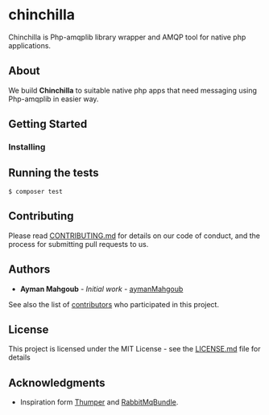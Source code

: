 # chinchilla

Chinchilla is Php-amqplib library wrapper and AMQP tool for native php applications.

## About

We build **Chinchilla** to suitable native php apps that need messaging using Php-amqplib in easier way.

## Getting Started


### Installing

## Running the tests

`$ composer test`

## Contributing

Please read [CONTRIBUTING.md](https://gist.github.com/PurpleBooth/b24679402957c63ec426) for details on our code of conduct, and the process for submitting pull requests to us.

## Authors

* **Ayman Mahgoub** - *Initial work* - [aymanMahgoub](https://github.com/aymanMahgoub)

See also the list of [contributors](https://github.com/aymanMahgoub/chinchilla/contributors) who participated in this project.

## License

This project is licensed under the MIT License - see the [LICENSE.md](LICENSE.md) file for details

## Acknowledgments

* Inspiration form [Thumper](https://github.com/php-amqplib/Thumper) and [RabbitMqBundle](https://github.com/php-amqplib/RabbitMqBundle).
